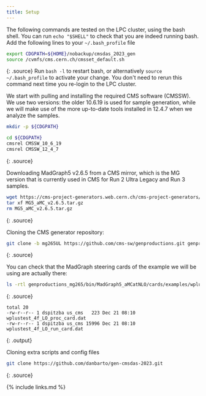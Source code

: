 ```yaml
---
title: Setup
---
```

The following commands are tested on the LPC cluster, using the bash shell.
You can run `echo "$SHELL"` to check that you are indeed running bash.
Add the following lines to your `~/.bash_profile` file
~~~bash
export CDGPATH=${HOME}/nobackup/cmsdas_2023_gen
source /cvmfs/cms.cern.ch/cmsset_default.sh
~~~
{: .source}
Run `bash -l` to restart bash, or alternatively `source ~/.bash_profile` to activate your change. You don't need to rerun this command next time you re-login to the LPC cluster.

We start with pulling and installing the required CMS software (CMSSW).
We use two versions: the older 10.6.19 is used for sample generation,
while we will make use of the more up-to-date tools installed in 12.4.7 when we analyze the samples.
~~~bash
mkdir -p ${CDGPATH}

cd ${CDGPATH}
cmsrel CMSSW_10_6_19
cmsrel CMSSW_12_4_7
~~~
{: .source}

Downloading MadGraph5 v2.6.5 from a CMS mirror, which is the MG version that is currently used in CMS for Run 2 Ultra Legacy and Run 3 samples.
~~~bash
wget https://cms-project-generators.web.cern.ch/cms-project-generators/MG5_aMC_v2.6.5.tar.gz
tar xf MG5_aMC_v2.6.5.tar.gz
rm MG5_aMC_v2.6.5.tar.gz
~~~
{: .source}

Cloning the CMS generator repository:
~~~bash
git clone -b mg265UL https://github.com/cms-sw/genproductions.git genproductions_mg265
~~~
{: .source}

You can check that the MadGraph steering cards of the example we will be using are actually there:
~~~bash
ls -rtl genproductions_mg265/bin/MadGraph5_aMCatNLO/cards/examples/wplustest_4f_LO/
~~~
{: .source}

~~~
total 20
-rw-r--r-- 1 dspitzba us_cms   223 Dec 21 08:10 wplustest_4f_LO_proc_card.dat
-rw-r--r-- 1 dspitzba us_cms 15996 Dec 21 08:10 wplustest_4f_LO_run_card.dat
~~~
{: .output}

Cloning extra scripts and config files
~~~bash
git clone https://github.com/danbarto/gen-cmsdas-2023.git
~~~
{: .source}


{% include links.md %}
